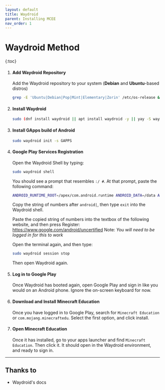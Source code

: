```yaml
---
layout: default
title: Waydroid
parent: Installing MCEE
nav_order: 1
---
```


# Waydroid Method

{:toc}

1. #### Add Waydroid Repository

   Add the Waydroid repository to your system (**Debian** and **Ubuntu**-based distros)
   ```bash
   grep -E 'Ubuntu|Debian|Pop|Mint|Elementary|Zorin' /etc/os-release && sudo apt update && sudo apt install curl ca-certificates -y && curl -s https://repo.waydro.id | sudo bash
   ```
   
2. #### Install Waydroid

   ```bash
   sudo (dnf install waydroid || apt install waydroid -y || yay -S waydroid || paru -S waydroid)
   ```
   
3. #### Install GApps build of Android

   ```bash
   sudo waydroid init -s GAPPS
   ```
   
4. #### Google Play Services Registration

   Open the Waydroid Shell by typing:
   ```bash
   sudo waydroid shell
   ```
   
   You should see a prompt that resembles `:/ #`. At that prompt, paste the following command:
   ```bash
   ANDROID_RUNTIME_ROOT=/apex/com.android.runtime ANDROID_DATA=/data ANDROID_TZDATA_ROOT=/apex/com.android.tzdata ANDROID_I18N_ROOT=/apex/com.android.i18n sqlite3 /data/data/com.google.android.gsf/databases/gservices.db "select * from main where name = \"android_id\";"
   ```
   
   Copy the string of numbers after `android|`, then type `exit` into the Waydroid shell.
   
   Paste the copied string of numbers into the textbox of the following website, and then press Register:
   https://www.google.com/android/uncertified
   Note: _You will need to be logged in for this to work_
   
   Open the terminal again, and then type:
   ```bash
   sudo waydroid session stop
   ```
   
   Then open Waydroid again.
   
5. #### Log in to Google Play

   Once Waydroid has booted again, open Google Play and sign in like you would on an Android phone. Ignore the on-screen keyboard for now.


6. #### Download and Install Minecraft Education

   Once you have logged in to Google Play, search for `Minecraft Education` or `com.mojang.minecraftedu`. Select the first option, and click install.


7. #### Open Minecraft Education

   Once it has installed, go to your apps launcher and find `Minecraft Education`. Then click it. It should open in the Waydroid environment, and ready to sign in.

----
## Thanks to
- Waydroid's docs